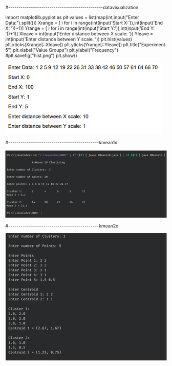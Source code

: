 #----------------------------------------------datavisualization

import matplotlib.pyplot as plt
values = list(map(int,input("Enter Data:").split()))
Xrange = [ i for i in range(int(input('Start X:')),int(input('End X: '))+1)]
Yrange = [ i for i in range(int(input('Start Y:')),int(input('End Y: '))+1)]
Xleave = int(input('Enter distance between X scale: '))
Yleave = int(input('Enter distance between Y scale: '))
plt.hist(values)
plt.xticks(Xrange[::Xleave])
plt.yticks(Yrange[::Yleave])
plt.title("Experiment 5")
plt.xlabel("Value Groups")
plt.ylabel("Frequency")
#plt.savefig("hist.png")
plt.show()

![Screenshot](image.png)




#--------------------------------------------kmean1d


![Screenshot](kmean1d.png)



#--------------------------------------------kmean2d

![Screenshot](Kmean2d.png)
